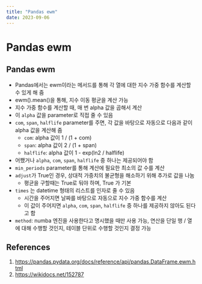 ```yaml
---
title: "Pandas ewm"
date: 2023-09-06
---
```


# Pandas ewm

## Pandas ewm

- Pandas에서는 ewm이라는 메서드를 통해 각 열에 대한 지수 가중 함수를 계산할 수 있게 해 줌
- ewm().mean()을 통해, 지수 이동 평균을 계산 가능
- 지수 가중 함수를 계산할 때, 매 번 alpha 값을 곱해서 계산
- 이 `alpha` 값을 parameter로 직접 줄 수 있음
- `com`, `span`, `halflife` parameter를 주면, 각 값을 바탕으로 자동으로 다음과 같이 alpha 값을 계산해 줌
  - `com`: alpha 값이 1 / (1 + com)
  - `span`: alpha 값이 2 / (1 + span)
  - `halflife`: alpha 값이 1 - exp(ln2 / halflife)
- 어쨌거나 `alpha`, `com`, `span`, `halflife` 중 하나는 제공되어야 함
- `min_periods` parameter를 통해 계산에 필요한 최소의 값 수를 계산
- `adjust`가 True인 경우, 상대적 가중치의 불균형을 해소하기 위해 추가로 값을 나눔
  - 평균을 구할때는 True로 둬야 하며, True 가 기본
- `times` 는 datetime 형태의 리스트를 인자로 줄 수 있음
  - 시간을 주어지면 날짜를 바탕으로 자동으로 지수 가중 함수를 계산
  - 이 값이 주어지면 `alpha`, `com`, `span`, `halflife` 중 하나를 제공하지 않아도 된다고 함
- `method`: numba 엔진을 사용한다고 명시했을 때만 사용 가능, 연산을 단일 행 / 열에 대해 수행할 것인지, 테이블 단위로 수행할 것인지 결정 가능

## References

1. https://pandas.pydata.org/docs/reference/api/pandas.DataFrame.ewm.html
2. https://wikidocs.net/152787
